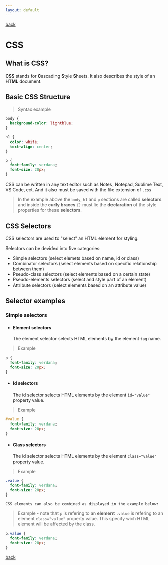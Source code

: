 ```yaml
---
layout: default
---
```


[back](./codes_page.html)

# CSS

## What is CSS?

**CSS** stands for **C**ascading **S**tyle **S**heets. It also describes the style of an **HTML** document.

## Basic CSS Structure

> Syntax example

```css
body {
  background-color: lightblue;
}

h1 {
  color: white;
  text-align: center;
}

p {
  font-family: verdana;
  font-size: 20px;
}
```

CSS can be written in any text editor such as Notes, Notepad, Sublime Text, VS Code, ect. And it also must be saved with the file extension of `.css`
> In the example above the `body`, `h1` and `p` sections are called **selectors** and inside the **curly braces** `{}` must lie the **declaration** of the style properties for these **selectors**.

## CSS Selectors
  
CSS selectors are used to "select" an HTML element for styling.

Selectors can be devided into five categories:
  - Simple selectors (select elemets based on name, id or class)
  - Combinator selectors (select elements based on specific relationship between them)
  - Pseudo-class selectors (select elements based on a certain state)
  - Pseudo-elements selectors (select and style part of an element)
  - Attribute selectors (select elements based on an attribute value)

## Selector examples

### Simple selectors

  - #### Element selectors

    The element selector selects HTML elements by the element `tag` name.

> Example
```css
p {
  font-family: verdana;
  font-size: 20px;
}
```

  - #### Id selectors

    The id selector selects HTML elements by the element `id="value"` property value.

> Example
```css
#value {
  font-family: verdana;
  font-size: 20px;
}
```

  - #### Class selectors

    The id selector selects HTML elements by the element `class="value"` property value.

> Example
```css
.value {
  font-family: verdana;
  font-size: 20px;
}
```

    CSS elements can also be combined as displayed in the example below:
> Example - note that `p` is refering to an **element** `.value` is refering to an element `class="value"` property value.
> This specify wich HTML element will be affected by the class.
```css
p.value {
  font-family: verdana;
  font-size: 20px;
}
```

[back](./codes_page.html)
